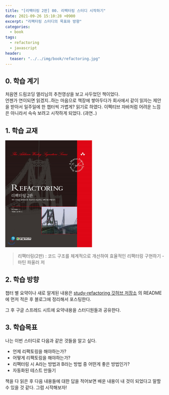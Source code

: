 ```yaml
---
title: "[리팩터링 2판] 00. 리팩터링 스터디 시작하기"
date: 2021-09-26 15:10:28 +0900
excerpt: "리팩터링 스터디의 목표와 방향"
categories:
  - book
tags:
  - refactoring
  - javascript
header:
  teaser: "../../img/book/refactoring.jpg"
---
```




## 0. 학습 계기

처음엔 드림코딩 앨리님의 추천영상을 보고 사두었던 책이었다.   
언젠가 연이되면 읽겠지..하는 마음으로 책장에 쌓아두다가 회사에서 같이 읽자는 제안을 받아서 일주일에 한 챕터씩 가볍게? 읽기로 하였다. 이펙티브 자바처럼 어려운 느낌은 아니라서 슥슥 보려고 시작하게 되었다. (과연..)



## 1. 학습 교재

<img src="../../img/book/refactoring.jpg" style="zoom:33%;" >



>  리팩터링(2판) : 코드 구조를 체계적으로 개선하여 효율적인 리팩터링 구현하기 - 마틴 파울러 저



## 2. 학습 방향

챕터 별 요약이나 새로 알게된 내용은 [study-refactoring 깃허브 저장소](https://github.com/JinJungs/study-refactoring.git) 의 README에 먼저 적은 후 블로그에 정리해서 포스팅한다.

그 후 구글 스프레드 시트에 요약내용을 스터디원들과 공유한다.



## 3. 학습목표

나는 이번 스터디로 다음과 같은 것들을 알고 싶다.

- 언제 리팩토링을 해야하는가?
- 어떻게 리팩토링을 해야하는가?
- 리팩터링 시 A라는 방법과 B라는 방법 중 어떤게 좋은 방법인가?
- 자동화된 테스트 만들기

책을 다 읽은 후 다음 내용들에 대한 답을 적어보면 배운 내용이 내 것이 되었다고 말할 수 있을 것 같다. 그럼 시작해보자!

